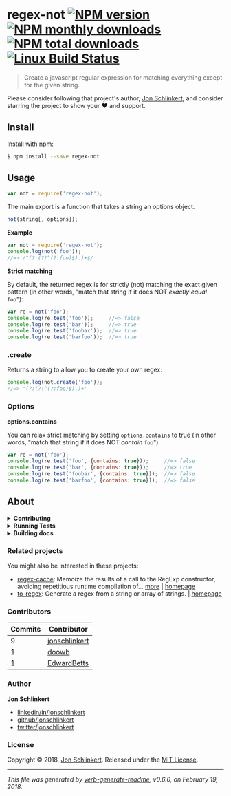 # regex-not [![NPM version](https://img.shields.io/npm/v/regex-not.svg?style=flat)](https://www.npmjs.com/package/regex-not) [![NPM monthly downloads](https://img.shields.io/npm/dm/regex-not.svg?style=flat)](https://npmjs.org/package/regex-not) [![NPM total downloads](https://img.shields.io/npm/dt/regex-not.svg?style=flat)](https://npmjs.org/package/regex-not) [![Linux Build Status](https://img.shields.io/travis/jonschlinkert/regex-not.svg?style=flat&label=Travis)](https://travis-ci.org/jonschlinkert/regex-not)

> Create a javascript regular expression for matching everything except for the given string.

Please consider following that project's author, [Jon Schlinkert](https://github.com/jonschlinkert), and consider starring the project to show your :heart: and support.

## Install

Install with [npm](https://www.npmjs.com/):

```sh
$ npm install --save regex-not
```

## Usage

```js
var not = require('regex-not');
```

The main export is a function that takes a string an options object.

```js
not(string[, options]);
```

**Example**

```js
var not = require('regex-not');
console.log(not('foo'));
//=> /^(?:(?!^(?:foo)$).)+$/
```

**Strict matching**

By default, the returned regex is for strictly (not) matching the exact given pattern (in other words, "match that string if it does NOT _exactly equal_ `foo`"):

```js
var re = not('foo');
console.log(re.test('foo'));     //=> false
console.log(re.test('bar'));     //=> true
console.log(re.test('foobar'));  //=> true
console.log(re.test('barfoo'));  //=> true
```

### .create

Returns a string to allow you to create your own regex:

```js
console.log(not.create('foo'));
//=> '(?:(?!^(?:foo)$).)+'
```

### Options

**options.contains**

You can relax strict matching by setting `options.contains` to true (in other words, "match that string if it does NOT _contain_ `foo`"):

```js
var re = not('foo');
console.log(re.test('foo', {contains: true}));     //=> false
console.log(re.test('bar', {contains: true}));     //=> true
console.log(re.test('foobar', {contains: true}));  //=> false
console.log(re.test('barfoo', {contains: true}));  //=> false
```

## About

<details>
<summary><strong>Contributing</strong></summary>

Pull requests and stars are always welcome. For bugs and feature requests, [please create an issue](../../issues/new).

</details>

<details>
<summary><strong>Running Tests</strong></summary>

Running and reviewing unit tests is a great way to get familiarized with a library and its API. You can install dependencies and run tests with the following command:

```sh
$ npm install && npm test
```

</details>

<details>
<summary><strong>Building docs</strong></summary>

_(This project's readme.md is generated by [verb](https://github.com/verbose/verb-generate-readme), please don't edit the readme directly. Any changes to the readme must be made in the [.verb.md](.verb.md) readme template.)_

To generate the readme, run the following command:

```sh
$ npm install -g verbose/verb#dev verb-generate-readme && verb
```

</details>

### Related projects

You might also be interested in these projects:

* [regex-cache](https://www.npmjs.com/package/regex-cache): Memoize the results of a call to the RegExp constructor, avoiding repetitious runtime compilation of… [more](https://github.com/jonschlinkert/regex-cache) | [homepage](https://github.com/jonschlinkert/regex-cache "Memoize the results of a call to the RegExp constructor, avoiding repetitious runtime compilation of the same string and options, resulting in surprising performance improvements.")
* [to-regex](https://www.npmjs.com/package/to-regex): Generate a regex from a string or array of strings. | [homepage](https://github.com/jonschlinkert/to-regex "Generate a regex from a string or array of strings.")

### Contributors

| **Commits** | **Contributor** | 
| --- | --- |
| 9 | [jonschlinkert](https://github.com/jonschlinkert) |
| 1 | [doowb](https://github.com/doowb) |
| 1 | [EdwardBetts](https://github.com/EdwardBetts) |

### Author

**Jon Schlinkert**

* [linkedin/in/jonschlinkert](https://linkedin.com/in/jonschlinkert)
* [github/jonschlinkert](https://github.com/jonschlinkert)
* [twitter/jonschlinkert](https://twitter.com/jonschlinkert)

### License

Copyright © 2018, [Jon Schlinkert](https://github.com/jonschlinkert).
Released under the [MIT License](LICENSE).

***

_This file was generated by [verb-generate-readme](https://github.com/verbose/verb-generate-readme), v0.6.0, on February 19, 2018._

